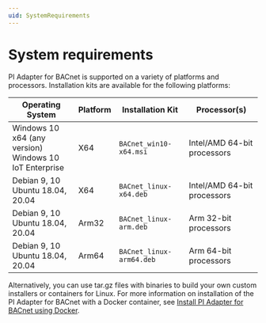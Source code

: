 ```yaml
---
uid: SystemRequirements
---
```


# System requirements

PI Adapter for BACnet is supported on a variety of platforms and processors. Installation kits are available for the following platforms:

| Operating System | Platform | Installation Kit | Processor(s) |
|------------------|----------|------------------|--------------|
| Windows 10 x64 (any version) <br> Windows 10 IoT Enterprise  | X64 | `BACnet_win10-x64.msi`     | Intel/AMD 64-bit processors |
| Debian 9, 10 <br> Ubuntu 18.04, 20.04 | X64 | `BACnet_linux-x64.deb`     | Intel/AMD 64-bit processors |
| Debian 9, 10 <br> Ubuntu 18.04, 20.04 | Arm32 | `BACnet_linux-arm.deb`  | Arm 32-bit processors |
| Debian 9, 10 <br> Ubuntu 18.04, 20.04 | Arm64 | `BACnet_linux-arm64.deb`  | Arm 64-bit processors |

Alternatively, you can use tar.gz files with binaries to build your own custom installers or containers for Linux. For more information on installation of the PI Adapter for BACnet with a Docker container, see [Install PI Adapter for BACnet using Docker](xref:InstallPIAdapterForBACnetUsingDocker1-1).
